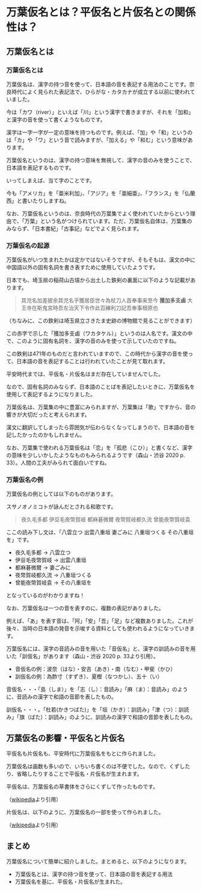 # 万葉仮名とは？平仮名と片仮名との関係性は？

## 万葉仮名とは

### 万葉仮名とは

万葉仮名は、漢字の持つ音を使って、日本語の音を表記する用法のことです。奈良時代によく見られた表記法で、ひらがな・カタカナが成立する以前に使われていました。

今は「カワ（river）」といえば「川」という漢字で書きますが、それを「加和」と漢字の音を使って書くようなものです。

漢字は一字一字が一定の意味を持つものです。例えば、「加」や「和」というのは「カ」や「ワ」という音で読みますが、「加える」や「和む」という意味があります。

万葉仮名というのは、漢字の持つ意味を無視して、漢字の音のみを使うことで、日本語を表記するものです。

いってしまえば、当て字のことです。

今も「アメリカ」を「亜米利加」、「アジア」を「亜細亜」、「フランス」を「仏蘭西」と書いたりしますね。

なお、万葉仮名というのは、奈良時代の万葉集でよく使われていたからという理由で、「万葉」という名がつけられています。ただ、万葉仮名自体は、万葉集のみならず、「日本書紀」「古事記」などでよく見られます。

### 万葉仮名の起源

万葉仮名がいつ生まれたかは定かではないそうですが、そもそもは、漢文の中に中国語以外の固有名詞を書き表すために使用していたようです。

日本でも、埼玉県の稲荷山古墳から出土した鉄剣の裏面に以下のような記載があります。

> 其児名加差披余其児名乎獲居臣世々為杖刀人首奉事来至今 **獲加多支鹵** 大王寺在斯鬼宮時吾左治天下令作此百練利刀記吾奉事根原也

（ちなみに、この鉄剣は埼玉県立さきたま史跡の博物館で見ることができます）

この赤字で示した「獲加多支鹵（ワカタケル）」というのは人名です。漢文の中で、このように固有名詞を、漢字の音のみを使って示していたのですね。

この鉄剣は471年のものだと言われていますので、この時代から漢字の音を使って、日本語の音を表記することは行われていたことが見て取れます。

平安時代までは、平仮名・片仮名はまだ存在していませんでした。

なので、固有名詞のみならず、日本語のことばを表記したいときに、万葉仮名を使用して表記するようになりました。

万葉仮名は、万葉集の中に豊富にみられますが、万葉集は「歌」ですから、音の響きが大切だったと考えられます。

漢文に翻訳してしまったら雰囲気が伝わらなくなってしまうので、日本語の音を記したかったのかもしれません。

なお、万葉集で使われる万葉仮名は「恋」を「孤悲（こひ）」と書くなど、漢字の意味を少しいかしたようなものもみられるようです（森山・渋谷 2020 p.
33）。人間の工夫がみられて面白いですね。

### 万葉仮名の例

万葉仮名の例としては以下のものがあります。

スサノオノミコトが詠んだとされる和歌です。

> 夜久毛多都 伊豆毛夜幣賀岐 都麻碁微爾 夜幣賀岐都久流
> 曾能夜幣賀岐袁

ここの読み下し文は、「八雲立つ 出雲八重垣 妻ごみに 八重垣つくる その八重垣を」です。

  * 夜久毛多都 → 八雲立つ
  * 伊豆毛夜幣賀岐 → 出雲八重垣
  * 都麻碁微爾 → 妻ごみに
  * 夜幣賀岐都久流 → 八重垣つくる
  * 曾能夜幣賀岐袁 → その八重垣を

となっているのがわかりますね！

なお、万葉仮名は一つの音を表すのに、複数の表記がありました。

例えば、「あ」を表す音は、「阿」「安」「吾」「足」など複数ありました。これが後々、当時の日本語の発音を示唆する資料としても使われるようになっていきます。

万葉仮名には、漢字の音読みの音を用いた「音仮名」と、漢字の訓読みの音を用いた「訓仮名」があります（森山・渋谷 2020 p. 33より引用）。

  * 音仮名の例：波奈（はな）・安吉（あき）・南（なむ）・甲斐（かひ）
  * 訓仮名の例：為酢寸（すずき）、夏樫（なつかし）、五十（い）

音仮名・・・「島（しま）」を「志（し）：音読み」「麻（ま）：音読み」のように、音読みの漢字で和語の音節を表したもの。

訓仮名・・・。「杜若(かきつばた)」を「垣（かき）：訓読み」「津（つ）：訓読み」「旗（ばた）：訓読み」のように、訓読みの漢字で和語の音節を表したもの。

## 万葉仮名の影響・平仮名と片仮名

平仮名も片仮名も、平安時代に万葉仮名をもとに作られました。

万葉仮名は画数も多いので、いちいち書くのは不便でした。なので、くずしたり、省略したりすることで平仮名・片仮名が生まれます。

平仮名は、万葉仮名の草書体をさらにくずして作ったものです。

（[wikipedia](https://ja.wikipedia.org/wiki/%E5%B9%B3%E4%BB%AE%E5%90%8D)より引用）

片仮名は、以下のように、万葉仮名の一部を使って作られました。

（[wikipedia](https://ja.wikipedia.org/wiki/%E7%89%87%E4%BB%AE%E5%90%8D)より引用）

## まとめ

万葉仮名について簡単に紹介しました。まとめると、以下のようになります。

  * 万葉仮名とは、漢字の持つ音を使って、日本語の音を表記する用法
  * 万葉仮名を基に、平仮名・片仮名が生まれた。


